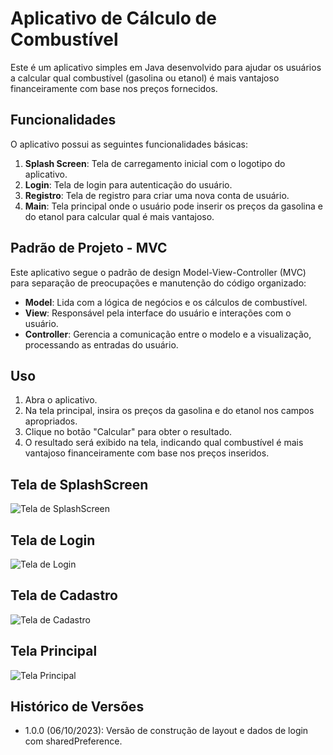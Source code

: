 
# Aplicativo de Cálculo de Combustível

Este é um aplicativo simples em Java desenvolvido para ajudar os usuários a calcular qual 
combustível (gasolina ou etanol) é mais vantajoso financeiramente com base nos preços fornecidos.

## Funcionalidades

O aplicativo possui as seguintes funcionalidades básicas:

1. **Splash Screen**: Tela de carregamento inicial com o logotipo do aplicativo.
2. **Login**: Tela de login para autenticação do usuário.
3. **Registro**: Tela de registro para criar uma nova conta de usuário.
4. **Main**: Tela principal onde o usuário pode inserir os preços
             da gasolina e do etanol para calcular qual é mais vantajoso.

## Padrão de Projeto - MVC

Este aplicativo segue o padrão de design Model-View-Controller (MVC) para separação de preocupações e manutenção do código organizado:

- **Model**: Lida com a lógica de negócios e os cálculos de combustível.
- **View**: Responsável pela interface do usuário e interações com o usuário.
- **Controller**: Gerencia a comunicação entre o modelo e a visualização, processando as entradas do usuário.

## Uso

1. Abra o aplicativo.
2. Na tela principal, insira os preços da gasolina e do etanol nos campos apropriados.
3. Clique no botão "Calcular" para obter o resultado.
4. O resultado será exibido na tela, indicando qual combustível é mais vantajoso financeiramente com base nos preços inseridos.


## Tela de SplashScreen

![Tela de SplashScreen](https://github.com/aironsg/alcohol_or_gasoline_app/blob/master/splash.png)

## Tela de Login

![Tela de Login](https://github.com/aironsg/alcohol_or_gasoline_app/blob/master/login.png)

## Tela de Cadastro

![Tela de Cadastro](https://github.com/aironsg/alcohol_or_gasoline_app/blob/master/cadastro.png)


## Tela Principal

![Tela Principal](https://github.com/aironsg/alcohol_or_gasoline_app/blob/master/principal.png)


## Histórico de Versões

- 1.0.0 (06/10/2023): Versão de construção de layout e dados de login com sharedPreference.


